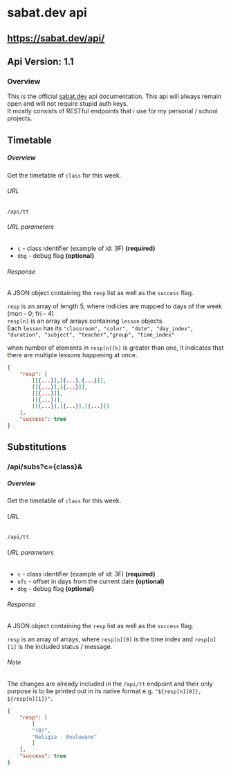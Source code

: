 # sabat.dev api

## https://sabat.dev/api/

## Api Version: 1.1

### Overview

This is the official [sabat.dev](https://sabat.dev) api documentation. This api will always remain open and will not require stupid auth keys.  
It mostly consists of RESTful endpoints that i use for my personal / school projects.

## Timetable

##### Overview
Get the timetable of `class` for this week.

###### URL
    /api/tt

###### URL parameters
- `c` - class identifier (example of id: 3F) **(required)**
- `dbg` - debug flag **(optional)**

###### Response
A JSON object containing the `resp` list as well as the `success` flag.  

`resp` is an array of length 5, where indicies are mapped to days of the week (mon - 0; fri - 4)  
`resp[n]` is an array of arrays containing `lesson` objects.  
Each `lesson` has its `"classroom", "color", "date", "day_index", "duration", "subject", "teacher","group", "time_index"`  

when number of elements in `resp[n][k]` is greater than one, it indicates that there are multiple lessons happening at once.
```json
{
    "resp": [
        [[{...}],[{...},{...}]],
        [[{...}],[{...}]],
        [[{...}]],
        [[{...}]],
        [[{...}],[{...}],[{...}]]
    ],
    "success": true
}
```

## Substitutions

### /api/subs?c={class}&

##### Overview
Get the timetable of `class` for this week.

###### URL
    /api/tt
###### URL parameters
- `c` - class identifier (example of id: 3F) **(required)**
- `ofs` - offset in days from the current date **(optional)**
- `dbg` - debug flag **(optional)**

###### Response
A JSON object containing the `resp` list as well as the `success` flag.  

`resp` is an array of arrays, where `resp[n][0]` is the time index and `resp[n][1]` is the included status / message.  
###### Note
The changes are already included in the `/api/tt` endpoint and their only purpose is to be printed out in its native format e.g. `"${resp[n][0]}, ${resp[n][1]}"`.

```json
{
    "resp": [
        [
        "(0)", 
        "Religia - Anulowano"
        ]
    ], 
    "success": true
}
```  
